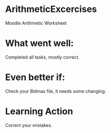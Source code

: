 ArithmeticExcercises
====================

Moodle Arithmetic Worksheet

What went well:
=================
Completed all tasks, mostly correct.



Even better if:
=================
Check your Bidmas file, it needs some changing.



Learning Action
==================
Correct your mistakes.
